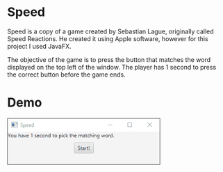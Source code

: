 # Speed

Speed is a copy of a game created by Sebastian Lague, originally called Speed Reactions.
He created it using Apple software, however for this project I used JavaFX.

The objective of the game is to press the button that matches the word displayed
on the top left of the window. The player has 1 second to press the correct
button before the game ends.

# Demo
![Alt Text](assets/SpeedDemo.gif)